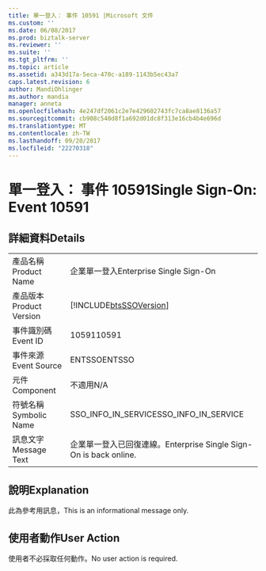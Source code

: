 ```yaml
---
title: 單一登入： 事件 10591 |Microsoft 文件
ms.custom: ''
ms.date: 06/08/2017
ms.prod: biztalk-server
ms.reviewer: ''
ms.suite: ''
ms.tgt_pltfrm: ''
ms.topic: article
ms.assetid: a343d17a-5eca-470c-a189-1143b5ec43a7
caps.latest.revision: 6
author: MandiOhlinger
ms.author: mandia
manager: anneta
ms.openlocfilehash: 4e247df2061c2e7e429602743fc7ca8ae8136a57
ms.sourcegitcommit: cb908c540d8f1a692d01dc8f313e16cb4b4e696d
ms.translationtype: MT
ms.contentlocale: zh-TW
ms.lasthandoff: 09/20/2017
ms.locfileid: "22270318"
---
```

# <a name="single-sign-on-event-10591"></a><span data-ttu-id="2c357-102">單一登入： 事件 10591</span><span class="sxs-lookup"><span data-stu-id="2c357-102">Single Sign-On: Event 10591</span></span>
## <a name="details"></a><span data-ttu-id="2c357-103">詳細資料</span><span class="sxs-lookup"><span data-stu-id="2c357-103">Details</span></span>  
  
|||  
|-|-|  
|<span data-ttu-id="2c357-104">產品名稱</span><span class="sxs-lookup"><span data-stu-id="2c357-104">Product Name</span></span>|<span data-ttu-id="2c357-105">企業單一登入</span><span class="sxs-lookup"><span data-stu-id="2c357-105">Enterprise Single Sign-On</span></span>|  
|<span data-ttu-id="2c357-106">產品版本</span><span class="sxs-lookup"><span data-stu-id="2c357-106">Product Version</span></span>|[!INCLUDE[btsSSOVersion](../includes/btsssoversion-md.md)]|  
|<span data-ttu-id="2c357-107">事件識別碼</span><span class="sxs-lookup"><span data-stu-id="2c357-107">Event ID</span></span>|<span data-ttu-id="2c357-108">10591</span><span class="sxs-lookup"><span data-stu-id="2c357-108">10591</span></span>|  
|<span data-ttu-id="2c357-109">事件來源</span><span class="sxs-lookup"><span data-stu-id="2c357-109">Event Source</span></span>|<span data-ttu-id="2c357-110">ENTSSO</span><span class="sxs-lookup"><span data-stu-id="2c357-110">ENTSSO</span></span>|  
|<span data-ttu-id="2c357-111">元件</span><span class="sxs-lookup"><span data-stu-id="2c357-111">Component</span></span>|<span data-ttu-id="2c357-112">不適用</span><span class="sxs-lookup"><span data-stu-id="2c357-112">N/A</span></span>|  
|<span data-ttu-id="2c357-113">符號名稱</span><span class="sxs-lookup"><span data-stu-id="2c357-113">Symbolic Name</span></span>|<span data-ttu-id="2c357-114">SSO_INFO_IN_SERVICE</span><span class="sxs-lookup"><span data-stu-id="2c357-114">SSO_INFO_IN_SERVICE</span></span>|  
|<span data-ttu-id="2c357-115">訊息文字</span><span class="sxs-lookup"><span data-stu-id="2c357-115">Message Text</span></span>|<span data-ttu-id="2c357-116">企業單一登入已回復連線。</span><span class="sxs-lookup"><span data-stu-id="2c357-116">Enterprise Single Sign-On is back online.</span></span>|  
  
## <a name="explanation"></a><span data-ttu-id="2c357-117">說明</span><span class="sxs-lookup"><span data-stu-id="2c357-117">Explanation</span></span>  
 <span data-ttu-id="2c357-118">此為參考用訊息，</span><span class="sxs-lookup"><span data-stu-id="2c357-118">This is an informational message only.</span></span>  
  
## <a name="user-action"></a><span data-ttu-id="2c357-119">使用者動作</span><span class="sxs-lookup"><span data-stu-id="2c357-119">User Action</span></span>  
 <span data-ttu-id="2c357-120">使用者不必採取任何動作。</span><span class="sxs-lookup"><span data-stu-id="2c357-120">No user action is required.</span></span>